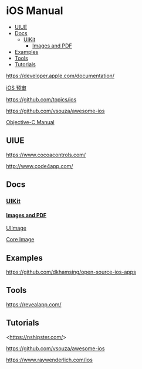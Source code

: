 <!-- omit in toc -->
# iOS Manual

- [UIUE](#uiue)
- [Docs](#docs)
  - [UIKit](#uikit)
    - [Images and PDF](#images-and-pdf)
- [Examples](#examples)
- [Tools](#tools)
- [Tutorials](#tutorials)

<https://developer.apple.com/documentation/>

[iOS 预审](https://wetest.qq.com/product/ios)

<https://github.com/topics/ios>

<https://github.com/vsouza/awesome-ios>

[Objective-C Manual](/manuals/objc/objc-manual.md)

## UIUE

<https://www.cocoacontrols.com/>

<http://www.code4app.com/>

## Docs

### [UIKit](https://developer.apple.com/documentation/uikit)

#### [Images and PDF](https://developer.apple.com/documentation/uikit/images_and_pdf)

[UIImage](https://developer.apple.com/documentation/uikit/uiimage)

[Core Image](https://developer.apple.com/documentation/coreimage)

## Examples

<https://github.com/dkhamsing/open-source-ios-apps>

## Tools

<https://revealapp.com/>

<!-- #ios-tutorial -->
## Tutorials

<<https://nshipster.com/>>

<https://github.com/vsouza/awesome-ios>

<https://www.raywenderlich.com/ios>
